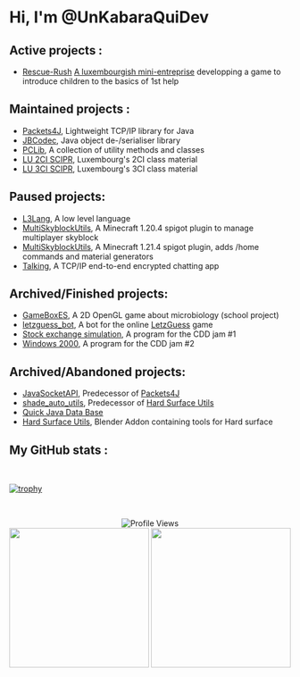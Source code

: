 Hi, I'm @UnKabaraQuiDev
===============

**Active projects** :
---------------------
- [Rescue-Rush](https://github.com/RescueRush) [A luxembourgish mini-entreprise](https://rescue-rush.lu/) developping a game to introduce children to the basics of 1st help

**Maintained projects** :
---------------------
- [Packets4J](https://github.com/Poucy113/packets4j), Lightweight TCP/IP library for Java
- [JBCodec](https://github.com/Poucy113/jbcodec), Java object de-/serialiser library
- [PCLib](https://github.com/Poucy113/PCLib), A collection of utility methods and classes
- [LU 2CI SCIPR](https://github.com/UnKabaraQuiDev/lu_2ci_scipr/), Luxembourg's 2CI class material
- [LU 3CI SCIPR](https://github.com/UnKabaraQuiDev/lu_3ci_scipr/), Luxembourg's 3CI class material

**Paused projects**:
---------------------
- [L3Lang](https://github.com/UnKabaraQuiDev/L3Lang), A low level language
- [MultiSkyblockUtils](https://github.com/UnKabaraQuiDev/MultiSkyblockUtils), A Minecraft 1.20.4 spigot plugin to manage multiplayer skyblock
- [MultiSkyblockUtils](https://github.com/UnKabaraQuiDev/extended-generators), A Minecraft 1.21.4 spigot plugin, adds /home commands and material generators
- [Talking](https://github.com/UnKabaraQuiDev/talking), A TCP/IP end-to-end encrypted chatting app

**Archived/Finished projects**:
---------------------
- [GameBoxES](https://github.com/UnKabaraQuiDev/GameBoxES), A 2D OpenGL game about microbiology (school project)
- [letzguess_bot](https://github.com/UnKabaraQuiDev/letzguess_bot), A bot for the online [LetzGuess](https://www.letzguess.lu/) game
- [Stock exchange simulation](https://github.com/UnKabaraQuiDev/StockExchangeSimulation), A program for the CDD jam #1
- [Windows 2000](https://github.com/UnKabaraQuiDev/Windows2000), A program for the CDD jam #2

**Archived/Abandoned projects**:
---------------------
- [JavaSocketAPI](https://github.com/UnKabaraQuiDev/JavaSocketAPI), Predecessor of [Packets4J](https://github.com/Poucy113/packets4j)
- [shade_auto_utils](https://github.com/UnKabaraQuiDev/shade_auto_utils), Predecessor of [Hard Surface Utils](https://github.com/Poucy113/hard_surf_utils)
- [Quick Java Data Base](https://github.com/UnKabaraQuiDev/quickjavadatabase)
- [Hard Surface Utils](https://github.com/Poucy113/hard_surf_utils), Blender Addon containing tools for Hard surface

**My GitHub stats** :
---------------------

<br>

[![trophy](https://github-profile-trophy.vercel.app/?username=UnKabaraQuiDev)](https://github.com/ryo-ma/github-profile-trophy)

<br>
<p align="center">
  <img alt="Profile Views" src="https://komarev.com/ghpvc/?username=UnKabaraQuiDev"><br>
  <img height="250" src="https://github-readme-stats.vercel.app/api?username=UnKabaraQuiDev&show_icons=true"/>
  <img height="250" src="https://github-readme-stats.vercel.app/api/top-langs/?username=UnKabaraQuiDev&layout=donut"/>
</p>
